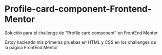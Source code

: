 # Profile-card-component-Frontend-Mentor
Solución para el challenge de "Profile card component" en FrontEnd Mentor

Estoy haciendo mis primeras pruebas en HTML y CSS  en los challenges de la página FrontEnd Mentor
